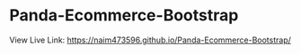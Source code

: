 # Panda-Ecommerce-Bootstrap
View Live Link: https://naim473596.github.io/Panda-Ecommerce-Bootstrap/
